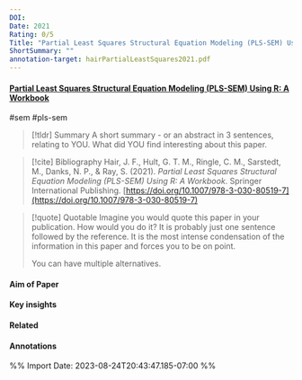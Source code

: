 ```yaml
---
DOI: 
Date: 2021
Rating: 0/5
Title: "Partial Least Squares Structural Equation Modeling (PLS-SEM) Using R: A Workbook"
ShortSummary: ""
annotation-target: hairPartialLeastSquares2021.pdf
---
```



#### [Partial Least Squares Structural Equation Modeling (PLS-SEM) Using R: A Workbook](hairPartialLeastSquares2021.pdf)

#sem #pls-sem 


> [!tldr] Summary
> A short summary - or an abstract in 3 sentences, relating to YOU. What did YOU find interesting about this paper. 

> [!cite] Bibliography
>Hair, J. F., Hult, G. T. M., Ringle, C. M., Sarstedt, M., Danks, N. P., & Ray, S. (2021). _Partial Least Squares Structural Equation Modeling (PLS-SEM) Using R: A Workbook_. Springer International Publishing. [https://doi.org/10.1007/978-3-030-80519-7](https://doi.org/10.1007/978-3-030-80519-7)

> [!quote] Quotable
> Imagine you would quote this paper in your publication. How would you do it? It is probably just one sentence followed by the reference. It is the most intense condensation of the information in this paper and forces you to be on point. 
> 
> You can have multiple alternatives. 


#### Aim of Paper


#### Key insights 


#### Related

#### Annotations





%% Import Date: 2023-08-24T20:43:47.185-07:00 %%
